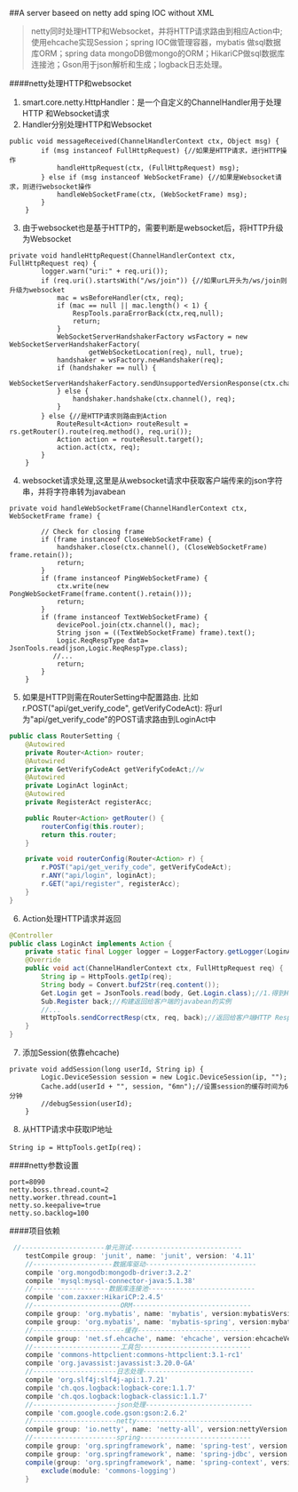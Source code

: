 ##A server baseed on netty add sping IOC without XML> netty同时处理HTTP和Websocket，并将HTTP请求路由到相应Action中;使用ehcache实现Session；spring IOC做管理容器，mybatis做sql数据库ORM；spring data mongoDB做mongo的ORM；HikariCP做sql数据库连接池；Gson用于json解析和生成；logback日志处理。####netty处理HTTP和websocket1. smart.core.netty.HttpHandler：是一个自定义的ChannelHandler用于处理HTTP和Websocket请求2. Handler分别处理HTTP和Websocket```public void messageReceived(ChannelHandlerContext ctx, Object msg) {        if (msg instanceof FullHttpRequest) {//如果是HTTP请求，进行HTTP操作            handleHttpRequest(ctx, (FullHttpRequest) msg);        } else if (msg instanceof WebSocketFrame) {//如果是Websocket请求，则进行websocket操作            handleWebSocketFrame(ctx, (WebSocketFrame) msg);        }    }```3. 由于websocket也是基于HTTP的，需要判断是websocket后，将HTTP升级为Websocket```private void handleHttpRequest(ChannelHandlerContext ctx, FullHttpRequest req) {        logger.warn("uri:" + req.uri());        if (req.uri().startsWith("/ws/join")) {//如果urL开头为/ws/join则升级为websocket            mac = wsBeforeHandler(ctx, req);            if (mac == null || mac.length() < 1) {                RespTools.paraErrorBack(ctx,req,null);                return;            }            WebSocketServerHandshakerFactory wsFactory = new WebSocketServerHandshakerFactory(                    getWebSocketLocation(req), null, true);            handshaker = wsFactory.newHandshaker(req);            if (handshaker == null) {                WebSocketServerHandshakerFactory.sendUnsupportedVersionResponse(ctx.channel());            } else {                handshaker.handshake(ctx.channel(), req);            }        } else {//是HTTP请求则路由到Action            RouteResult<Action> routeResult = rs.getRouter().route(req.method(), req.uri());            Action action = routeResult.target();            action.act(ctx, req);        }    }```4. websocket请求处理,这里是从websocket请求中获取客户端传来的json字符串，并将字符串转为javabean```private void handleWebSocketFrame(ChannelHandlerContext ctx, WebSocketFrame frame) {        // Check for closing frame        if (frame instanceof CloseWebSocketFrame) {            handshaker.close(ctx.channel(), (CloseWebSocketFrame) frame.retain());            return;        }        if (frame instanceof PingWebSocketFrame) {            ctx.write(new PongWebSocketFrame(frame.content().retain()));            return;        }        if (frame instanceof TextWebSocketFrame) {            devicePool.join(ctx.channel(), mac);            String json = ((TextWebSocketFrame) frame).text();            Logic.ReqRespType data= JsonTools.read(json,Logic.ReqRespType.class);           //...            return;        }    }```5. 如果是HTTP则需在RouterSetting中配置路由.比如r.POST("api/get_verify_code", getVerifyCodeAct):将url为"api/get_verify_code"的POST请求路由到LoginAct中```javapublic class RouterSetting {    @Autowired    private Router<Action> router;    @Autowired    private GetVerifyCodeAct getVerifyCodeAct;//w    @Autowired    private LoginAct loginAct;    @Autowired    private RegisterAct registerAcc;    public Router<Action> getRouter() {        routerConfig(this.router);        return this.router;    }    private void routerConfig(Router<Action> r) {        r.POST("api/get_verify_code", getVerifyCodeAct);        r.ANY("api/login", loginAct);        r.GET("api/register", registerAcc);    }}```6. Action处理HTTP请求并返回```java@Controllerpublic class LoginAct implements Action {    private static final Logger logger = LoggerFactory.getLogger(LoginAct.class);    @Override    public void act(ChannelHandlerContext ctx, FullHttpRequest req) {        String ip = HttpTools.getIp(req);        String body = Convert.buf2Str(req.content());        Get.Login get = JsonTools.read(body, Get.Login.class);//1.得到HTTP传来的json数据解析为javabean        Sub.Register back;//构建返回给客户端的javabean的实例        //...        HttpTools.sendCorrectResp(ctx, req, back);//返回给客户端HTTP Response    }}```7. 添加Session(依靠ehcache)```private void addSession(long userId, String ip) {        Logic.DeviceSession session = new Logic.DeviceSession(ip, "");        Cache.add(userId + "", session, "6mn");//设置session的缓存时间为6分钟        //debugSession(userId);    }```8. 从HTTP请求中获取IP地址```String ip = HttpTools.getIp(req)；```####netty参数设置```port=8090netty.boss.thread.count=2netty.worker.thread.count=1netty.so.keepalive=truenetty.so.backlog=100```####项目依赖```groovy //---------------------单元测试----------------------------    testCompile group: 'junit', name: 'junit', version: '4.11'    //--------------------数据库驱动----------------------------    compile 'org.mongodb:mongodb-driver:3.2.2'    compile 'mysql:mysql-connector-java:5.1.38'    //-------------------数据库连接池---------------------------    compile 'com.zaxxer:HikariCP:2.4.5'    //----------------------ORM------------------------------    compile group: 'org.mybatis', name: 'mybatis', version:mybatisVersion    compile group: 'org.mybatis', name: 'mybatis-spring', version:mybatisSpringVersion    //-----------------------缓存----------------------------    compile group: 'net.sf.ehcache', name: 'ehcache', version:ehcacheVersion    //----------------------工具包----------------------------    compile 'commons-httpclient:commons-httpclient:3.1-rc1'    compile 'org.javassist:javassist:3.20.0-GA'    //---------------------日志处理----------------------------    compile 'org.slf4j:slf4j-api:1.7.21'    compile 'ch.qos.logback:logback-core:1.1.7'    compile 'ch.qos.logback:logback-classic:1.1.7'    //---------------------json处理---------------------------    compile 'com.google.code.gson:gson:2.6.2'    //---------------------netty-----------------------------    compile group: 'io.netty', name: 'netty-all', version:nettyVersion    //---------------------spring----------------------------    compile group: 'org.springframework', name: 'spring-test', version:springVersion    compile group: 'org.springframework', name: 'spring-jdbc', version:springVersion    compile(group: 'org.springframework', name: 'spring-context', version:springVersion) {        exclude(module: 'commons-logging')    }```